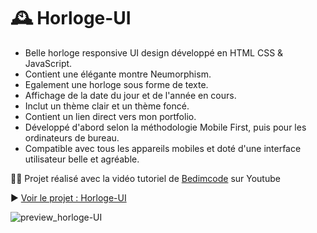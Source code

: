 # 🕰 Horloge-UI

- Belle horloge responsive UI design développé en HTML CSS & JavaScript.
- Contient une élégante montre Neumorphism.
- Egalement une horloge sous forme de texte.
- Affichage de la date du jour et de l'année en cours.
- Inclut un thème clair et un thème foncé.
- Contient un lien direct vers mon portfolio.
- Développé d'abord selon la méthodologie Mobile First, puis pour les ordinateurs de bureau.
- Compatible avec tous les appareils mobiles et doté d'une interface utilisateur belle et agréable.

👨‍💻 Projet réalisé avec la vidéo tutoriel de [Bedimcode](https://www.youtube.com/c/Bedimcode/videos) sur Youtube

▶ [Voir le projet : Horloge-UI](https://skies-land.github.io/Horloge-UI/)

![preview_horloge-UI](https://github.com/Skies-Land/Horloge-UI/assets/146822518/9f52ea72-0f26-41e1-a33e-c16aefdef1f9)
